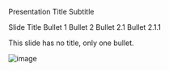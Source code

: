 


Presentation Title
Subtitle



Slide Title
Bullet 1
Bullet 2
Bullet 2.1
Bullet 2.1.1



This slide has no title, only one bullet.



![image](pptimages/image1.jpeg)
